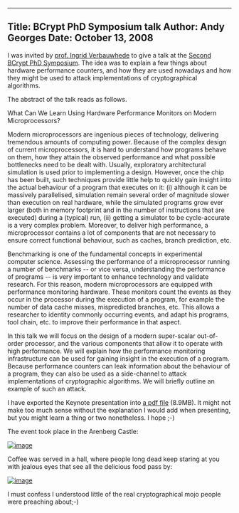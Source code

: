 -----
Title:  BCrypt PhD Symposium talk
Author: Andy Georges
Date: October 13, 2008
-----







I was invited by [prof. Ingrid
Verbauwhede](http://homes.esat.kuleuven.be/~iverbauw/) to give a talk at
the [Second BCrypt PhD
Symposium](https://www.cosic.esat.kuleuven.be/bcrypt/announcements.php#news_24).
The idea was to explain a few things about hardware performance
counters, and how they are used nowadays and how they might be used to
attack implementations of cryptographical algorithms.


The abstract of the talk reads as follows.


What Can We Learn Using Hardware Performance Monitors on Modern
Microprocessors?


Modern microprocessors are ingenious pieces of technology, delivering
tremendous amounts of computing power. Because of the complex design of
current microprocessors, it is hard to understand how programs behave on
them, how they attain the observed performance and what possible
bottlenecks need to be dealt with. Usually, exploratory architectural
simulation is used prior to implementing a design. However, once the
chip has been built, such techniques provide little help to quickly gain
insight into the actual behaviour of a program that executes on it: (i)
although it can be massively parallelised, simulation remain several
order of magnitude slower than execution on real hardware, while the
simulated programs grow ever larger (both in memory footprint and in the
number of instructions that are executed) during a (typical) run, (ii)
getting a simulator to be cycle-accurate is a very complex problem.
Moreover, to deliver high performance, a microprocessor contains a lot
of components that are not necessary to ensure correct functional
behaviour, such as caches, branch prediction, etc.


Benchmarking is one of the fundamental concepts in experimental computer
science. Assessing the performance of a microprocessor running a number
of benchmarks -- or vice versa, understanding the performance of
programs -- is very important to enhance technology and validate
research. For this reason, modern microprocessors are equipped with
performance monitoring hardware. These monitors count the events as they
occur in the processor during the execution of a program, for example
the number of data cache misses, mispredicted branches, etc. This allows
a researcher to identity commonly occurring events, and adapt his
programs, tool chain, etc. to improve their performance in that aspect.


In this talk we will focus on the design of a modern super-scalar
out-of-order processor, and the various components that allow it to
operate with high performance. We will explain how the performance
monitoring infrastructure can be used for gaining insight in the
execution of a program. Because performance counters can leak
information about the behaviour of a program, they can also be used as a
side-channel to attack implementations of cryptographic algorithms. We
will briefly outline an example of such an attack.


I have exported the Keynote presentation into [a pdf
file](http://itkovian.net/base/files/bcrypt-presentation-200813.pdf)
(8.9MB). It might not make too much sense without the explanation I
would add when presenting, but you might learn a thing or two
nonetheless. I hope ;-)


The event took place in the Arenberg Castle:


[![image](80508683-4338-44D5-BF63-4D4754291C4E-1.jpg)](http://www.flickr.com/photos/itkovian/2938247852/)


Coffee was served in a hall, where people long dead keep staring at you
with jealous eyes that see all the delicious food pass by:


[![image](80508683-4338-44D5-BF63-4D4754291C4E-2.jpg)](http://www.flickr.com/photos/itkovian/2937396257/)


I must confess I understood little of the real cryptographical mojo
people were preaching about;-)





